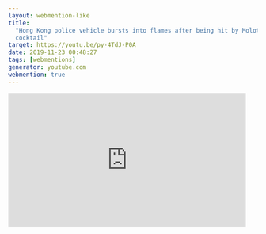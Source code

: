 ```yaml
---
layout: webmention-like
title:
  "Hong Kong police vehicle bursts into flames after being hit by Molotov
  cocktail"
target: https://youtu.be/py-4TdJ-P0A
date: 2019-11-23 00:48:27
tags: [webmentions]
generator: youtube.com
webmention: true
---
```


<div style="width: 480px; height: 270px; overflow: hidden; position: relative;"><iframe frameborder="0" scrolling="no" seamless="seamless" webkitallowfullscreen="webkitAllowFullScreen" mozallowfullscreen="mozallowfullscreen" allowfullscreen="allowfullscreen" id="okplayer" width="480" height="270" src="http://youtube.com/embed/py-4TdJ-P0A" style="position: absolute; top: 0px; left: 0px; width: 480px; height: 270px;"></iframe></div>
